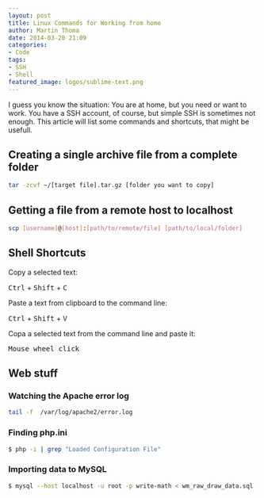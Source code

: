 ```yaml
---
layout: post
title: Linux Commands for Working from home
author: Martin Thoma
date: 2014-03-20 21:09
categories:
- Code
tags:
- SSH
- Shell
featured_image: logos/sublime-text.png
---
```


I guess you know the situation: You are at home, but you need or want to work.
You have a SSH account, of course, but simple SSH is sometimes not enough.
This article will list some commands and shortcuts, that might be usefull.

## Creating a single archive file from a complete folder

```bash
tar -zcvf ~/[target file].tar.gz [folder you want to copy]
```

## Getting a file from a remote host to localhost

```bash
scp [username]@[host]:[path/to/remote/file] [path/to/local/folder]
```

## Shell Shortcuts

Copy a selected text:

<kbd>Ctrl</kbd> + <kbd>Shift</kbd> + <kbd>C</kbd>

Paste a text from clipboard to the command line:

<kbd>Ctrl</kbd> + <kbd>Shift</kbd> + <kbd>V</kbd>

Copa a selected text from the command line and paste it:

<kbd>Mouse wheel click</kbd>

## Web stuff
### Watching the Apache error log

```bash
tail -f  /var/log/apache2/error.log
```

### Finding php.ini

```bash
$ php -i | grep "Loaded Configuration File"
```

### Importing data to MySQL

```bash
$ mysql --host localhost -u root -p write-math < wm_raw_draw_data.sql
```